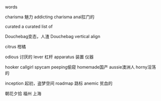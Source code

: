 words

charisma 魅力
addicting charisma
anal肛门的


curated 
a curated list of


Douchebag变态，人渣
Douchebag vertical align

citrus 柑橘

odious 讨厌的
lever 杠杆
apparatus 装置 仪器



hooker
callgirl
spycam
peeping偷窥
homemade国产
aussie澳洲人
horny淫荡的

inception 起初，盗梦空间
roadmap 路标
anemic 贫血的


朝花夕拾
福州
上海